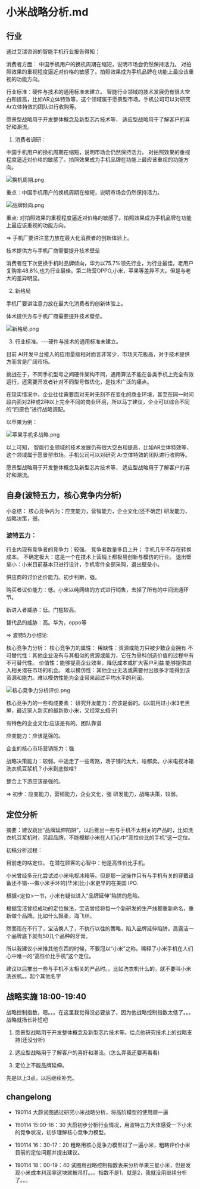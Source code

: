# 小米战略分析.md

## 行业

通过艾瑞咨询的智能手机行业报告得知：

消费者方面：
中国手机用户的换机周期在缩短，说明市场会仍然保持活力。
对拍照效果的重视程度逼近对价格的敏感了。拍照效果成为手机品牌在功能上最应该重视的功能方向。

行业标准：硬件与技术的通用标准未建立。
智能行业领域的技术发展仍有很大空白和提高，比如AR立体特效等，这个领域属于愿景型市场。手机公司可以对研究 Ar立体特效的团队进行收购等。

愿景型战略用于开发整体概念及新型芯片技术等，
适应型战略用于了解客户的喜好和潮流。


1. 消费者调研：

中国手机用户的换机周期在缩短，说明市场会仍然保持活力。
对拍照效果的重视程度逼近对价格的敏感了。拍照效果成为手机品牌在功能上最应该重视的功能方向。



![换机周期.png](https://upload-images.jianshu.io/upload_images/15413521-43a8b4c75f7a17ee.png?imageMogr2/auto-orient/strip%7CimageView2/2/w/1240)

重点：中国手机用户的换机周期在缩短，说明市场会仍然保持活力。

![品牌倾向.png](https://upload-images.jianshu.io/upload_images/15413521-43464e299e985020.png?imageMogr2/auto-orient/strip%7CimageView2/2/w/1240)



重点:
对拍照效果的重视程度逼近对价格的敏感了。拍照效果成为手机品牌在功能上最应该重视的功能方向。

=> 手机厂要讲注意力放在最大化消费者的创新体验上。

技术提供方与手机厂商需要提升技术壁垒


消费者在下次更换手机时品牌倾向，华为以75.7%领先行业，为行业最佳。老用户复购率48.8%,也为行业最佳。第二阵营OPPO,小米，苹果等差异不大。但是与老大的差异明显。


2. 新格局

手机厂要讲注意力放在最大化消费者的创新体验上。

体术提供方与手机厂商需要提升技术壁垒。

![新格局.png](https://upload-images.jianshu.io/upload_images/15413521-25816319b5978da1.png?imageMogr2/auto-orient/strip%7CimageView2/2/w/1240)


3. 行业标准。---硬件与技术的通用标准未建立。

目前 AI开发平台接入的应用量级相对而言非常少，市场天花板高，对于技术提供方而言是广阔市场。

挑战在于，不同手机型号之间硬件架构不同，通用算法不能在各类手机上完全有效运行，还需要开发者针对不同型号做优化，是技术广泛的痛点。


在现实情况中，企业往往需要面对无时无刻不在变化的商业环境，甚至在同一时间段内面对2种或2种以上完全不同的商业环境，所以马丁建议，企业可以综合不同的“四原色”进行战略调配。 

以苹果为例：

![苹果手机多战略.png](https://upload-images.jianshu.io/upload_images/15413521-fd8ebe0669885d88.png?imageMogr2/auto-orient/strip%7CimageView2/2/w/1240)


以上可知，
智能行业领域的技术发展仍有很大空白和提高，比如AR立体特效等，这个领域属于愿景型市场。手机公司可以对研究 Ar立体特效的团队进行收购等。

愿景型战略用于开发整体概念及新型芯片技术等，
适应型战略用于了解客户的喜好和潮流。



## 自身(波特五力，核心竞争内分析)

小总结：
核心竞争内为：应变能力，营销能力，企业文化(还不确定)
研发能力，战略决策，弱。



### 波特五力：

行业内现有竞争者的竞争力：较强。
竞争者数量多且上升；
手机几乎不存在转换成本。
不确定极大：这是一个在技术上营销上都极易创新与模仿的行业。
退出壁垒小：小米目前基本只进行设计，手机零件全部采购，退出壁垒小。


供应商的讨价还价能力。初步判断，强。

购买者议价能力：低。小米以纯网络的方式进行销售，去掉了所有的中间流通环节。

新进入者威胁：低。门槛较高。

替代品的威胁：高。华为，oppo等

=> 波特5力小结论:

核心竞争力分析：
核心竞争力的属性：
稀缺性：资源或能力只被少数企业拥有
不可替代性：其他企业没有与其相似的资源或能力，它在为骨科创造价值的过程中有不可替代性。
价值性：能够提高企业效率，降低成本或扩大客户利益
能够提供进入相关潜在市场的机会。
难以模仿性：其他企业无法或需要付出很多才能得到该资源和能力。难以模仿性能为企业带来超过平均水平的利润。

![核心竞争力分析评价.png](https://upload-images.jianshu.io/upload_images/15413521-1a2ba735fbb3467f.png?imageMogr2/auto-orient/strip%7CimageView2/2/w/1240)

核心竞争力的一些构成要素：
研究开发能力：应该是弱的。(以前用过小米3老黑屏，最近家人新买的最新款小米，又经常幺蛾子)

有特色的企业文化:应该是有的。团队靠谱

应变能力：应该是强的。


企业的核心市场营销能力：强

战略决策能力：较弱。中途走了一些弯路，场子铺的太大，啥都卖。小米电视冰箱洗衣机豆浆机？小米到底做啥?

整合上下游应该是强的。

=> 初步：应变能力，营销能力，企业文化，强
研发能力，战略决策，较弱。





## 定位分析 

摘要：建议跳出“品牌延伸陷阱”，以后推出一些与手机不太相关的产品时，比如洗衣机豆浆机时，另起品牌，不能模糊小米在人们心中”高性价比的手机“这一定位。

初稿分析过程：

目前走的啥定位。
在潜在顾客的心智中：他是高性价比手机。

小米曾经多元化尝试过小米电视冰箱等。但是那一波操作只有与手机有关的穿戴设备还不错---做小米手环的[华米]比小米更早的在美国 IPO.

根据<定位>一书，小米有疑似进入“品牌延伸”陷阱的危险。

根据宝洁曾经成功的定位做法，宝洁曾经将每一个新研发的生产线都重新命名，重新做个品牌。比如什么飘柔，海飞丝。

然而现在不行了，宝洁换人了，不执行以往的策略，陷入品牌延伸陷阱。高露洁一个品牌底下就有50几个品种的牙膏。


所以我建议小米推其他东西的时候，不要冠以“小米”之称。稀释了小米手机在人们心中唯一的“高性价比手机”这个定位。


建议以后推出一些与手机不太相关的产品时。。比如洗衣机什么的，就不要叫小米洗衣机。。起个其他名字

## 战略实施 18:00-19:40 

战略控制指数，嗯。。。在这里我觉得没必要放了，因为他战略控制指数太低了。。。
战略就扬长补短吧

1. 愿景型战略用于开发整体概念及新型芯片技术等。给点他研究技术上的战略支持(还没分析)

2. 适应型战略用于了解客户的喜好和潮流。(怎么弄我还要再看看)

3. 定位上不能品牌延伸。

先是以上3点，以后继续补充。


## changelong

- 190114 大蔚试图通过研究小米战略分析，将高阶模型的使用顺一遍
 
- 190114 15:00-16：30 大蔚初步分析行业情况，用波特五力大体感受一下小米的竞争状况，初步理解核心竞争力模型。

- 190114 16：30-17：20 粗略用核心竞争力模型过了一遍小米，粗略评价小米目前的定位问题并提出建议。

- 190114 18：00-19：40 试图用战略控制指数表来分析苹果三星小米，但是发现小米成本利润率这块就被吊打。。。指数不是1，就是2，我就没用继续分析了。。。
